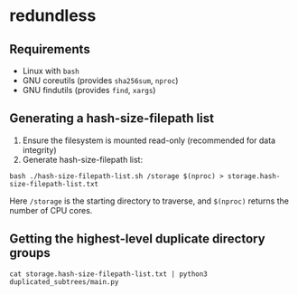 # redundless

## Requirements

* Linux with `bash`
* GNU coreutils (provides `sha256sum`, `nproc`)
* GNU findutils (provides `find`, `xargs`)

## Generating a hash-size-filepath list

1. Ensure the filesystem is mounted read-only (recommended for data integrity)
1. Generate hash-size-filepath list:

```
bash ./hash-size-filepath-list.sh /storage $(nproc) > storage.hash-size-filepath-list.txt
```

Here `/storage` is the starting directory to traverse, and `$(nproc)` returns the number of CPU cores.


## Getting the highest-level duplicate directory groups

```
cat storage.hash-size-filepath-list.txt | python3 duplicated_subtrees/main.py
```
